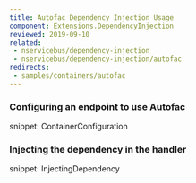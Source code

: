```yaml
---
title: Autofac Dependency Injection Usage
component: Extensions.DependencyInjection
reviewed: 2019-09-10
related:
 - nservicebus/dependency-injection
 - nservicebus/dependency-injection/autofac
redirects:
 - samples/containers/autofac
---
```


### Configuring an endpoint to use Autofac

snippet: ContainerConfiguration


### Injecting the dependency in the handler

snippet: InjectingDependency